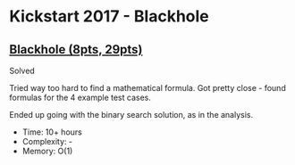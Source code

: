 # Kickstart 2017 - Blackhole

## [Blackhole (8pts, 29pts)](https://codingcompetitions.withgoogle.com/kickstart/round/0000000000201bfe/0000000000201b78)

Solved

Tried way too hard to find a mathematical formula. Got pretty close - found
formulas for the 4 example test cases.

Ended up going with the binary search solution, as in the analysis.

* Time: 10+ hours
* Complexity: -
* Memory: O(1)
